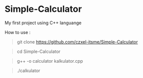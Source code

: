 # Simple-Calculator
My first project using C++ languange

How to use :

> git clone https://github.com/czxel-itsme/Simple-Calculator

> cd Simple-Calculator

> g++ -o calculator kalkulator.cpp

> ./calkulator

